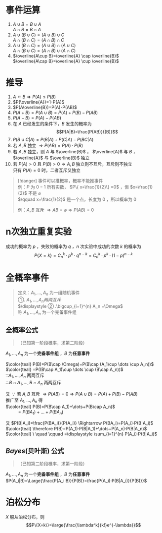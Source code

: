 # 事件运算

1. $A\cup B=B\cup A$  
   $A\cap B=B\cap A$  
2. $A\cup (B\cup C)=(A\cup B)\cup C$  
   $A\cap (B\cap C)=(A\cap B)\cap C$  
3. $A\cup (B\cap C)=(A\cup B)\cap (A\cup C)$  
   $A\cap (B\cup C)=(A\cap B)\cup (A\cap C)$  
4. $\overline{A\cup B}=\overline{A} \cap \overline{B}$  
   $\overline{A\cap B}=\overline{A} \cup \overline{B}$

# 推导
1. $A\subset B \Rightarrow P(A) \leq P(B)$  
2. $P(\overline{A})=1-P(A)$  
3. $P(A\overline{B})=P(A)-P(AB)$  
4. $P(A+B)=P(A\cup B)=P(A)+P(B)-P(AB)$   
5. $P(A-B)=P(A)-P(AB)$  
6. 在 $A$ 已经发生的条件下，$B$ 发生的概率为 $$P(A|B)=\frac{P(AB)}{(B)}$$  
7. $P(B \cup C | A)=P(B|A)+P(C|A)-P(BC|A)$  
8. 若 $A,B$ 独立 $\Rightarrow P(AB)=P(A)·P(B)$ 
9. 若 $A,B$ 独立，则 $A$ 与 $\overline{B}$ ， $\overline{A}$ 与 $B$ ， $\overline{A}$ 与 $\overline{B}$  独立  
10. 若 $P(A)>0$ 且 $P(B)>0 \Rightarrow A,B$ 独立则不互斥，互斥则不独立  
   只有 $P(A)=0$ 时，二者互斥又独立  


> [!danger] 事件可以推概率，概率不能推事件  
> 例：$P$ 为 $0-1$ 所有实数， $P\{ x=\frac{1}{2}\} =0$ ，但 $x=\frac{1}{2}$ 不是 $\varnothing$  
> $\qquad x=\frac{1}{2}$ 是一个点，长度为 $0$ ，所以概率为 $0$   
>   
> 例：$A,B$ 互斥 $\Rightarrow AB=\varnothing \Rightarrow P(AB)=0$


# n次独立重复实验

成功的概率为 $p$ ，失败的概率为 $q$  ，$n$ 次实验中成功的次数 $k$ 的概率为 $$P\{X=k\}=C_n^k ·p^k·q^{n-k}=C_n^k·p^k·(1-p)^{n-k}$$

# 全概率事件
> 定义：$A_1,...,A_n$ 为一组随机事件  
> $① . \   A_1,...,A_n两两互斥$  
> $\displaystyle ② .\bigcup_{i=1}^{n} A_n =\Omega$  
> 称 $A_1,...,A_n$ 为一个完备事件组  

<!-- ![图 0](../../images/066bec00ef00236e1a4a1647f66389a81f990a1fc1fcb1774e0ce7ee2e405a3c.png)   -->

## 全概率公式
>（已知第一阶段概率，求第二阶段）  
 
$A_1,...,A_n$ 为一个**完备事件组** ，$B$ 为**任意事件**  

$\color{teal} P(B)=P(B\cap \Omega)=P(B\cap (A_1\cup \dots \cup A_n))$   
$\color{teal} =P((B\cap A_1)\cup \dots \cup (B\cap A_n))$  
$\because A_1,...,A_n$ 两两互斥    
$\therefore B\cap A_1,\dots,B\cap A_n$ 两两互斥   

又 $\because$ 若 $A,B$ 互斥 $\Rightarrow P(AB)=0 \Rightarrow P(A\cup B)=P(A)+P(B)-P(AB)$  
推广至 $A_1,...,A_n$ 得  
$\color{teal} P(B)=P(B\cap A_1)+\dots+P(B\cap A_n)$  
$\  \qquad =P(B A_1)+\dots+P(B  A_n)$  

又 $P(B|A_i)=\frac{P(BA_i)}{P(A_i)} \Rightarrow P(BA_i)=P(A_i)·P(B|A_i)$  
$\color{teal} \therefore P(B)=P(A_1)·P(B|A_1)+\dots+P(A_n)·P(B|A_n)$  
$\color{teal} \  \quad  \qquad =\displaystyle \sum_{i=1}^{n} P(A_i)·P(B|A_i)$

## $Bayes$(贝叶斯) 公式
>（已知第二阶段概率，求第一阶段）  

$A_1,...,A_n$ 为一个**完备事件组** ，$B$ 为**任意事件**  
$P(A_i|B)=\Large{\frac{P(A_i B)}{P(B)}=\frac{P(A_i)·P(B|A_i)}{P(B)}}$

# 泊松分布
$X$ 服从泊松分布，则 $$P\{X=k\}=\large{\frac{\lambda^k}{k!}e^{-\lambda}}$$
